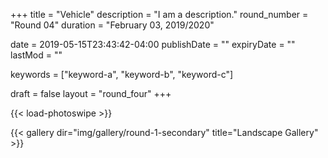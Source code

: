 +++
title = "Vehicle"
description = "I am a description."
round_number = "Round 04"
duration = "February 03, 2019/2020"

date = 2019-05-15T23:43:42-04:00
publishDate = ""
expiryDate = ""
lastMod = ""

keywords = ["keyword-a", "keyword-b", "keyword-c"]

draft = false
layout = "round_four"
+++

{{< load-photoswipe >}}

{{< gallery dir="img/gallery/round-1-secondary" title="Landscape Gallery" >}}
